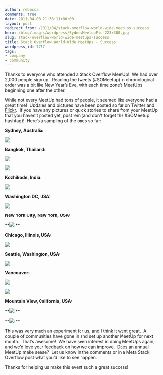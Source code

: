 ```yaml
---
author: rebecca
comments: true
date: 2011-04-08 21:38:11+00:00
layout: post
redirect_from: /2011/04/stack-overflow-world-wide-meetups-success
hero: /blog/images/wordpress/SydneyMeetupPic-223x300.jpg
slug: stack-overflow-world-wide-meetups-success
title: Stack Overflow World-Wide MeetUps - Success!
wordpress_id: 7737
tags:
- company
- community
---
```


Thanks to everyone who attended a Stack Overflow MeetUp!  We had over 2,000 people sign up.  Reading the tweets (#SOMeetup) in chronological order was a bit like New Year’s Eve, with each time zone’s MeetUps beginning one after the other.

While not every MeetUp had tons of people, it seemed like everyone had a great time!  Updates and pictures have been posted so far on [Twitter](http://twitter.com/#search?q=%23someetup) and [Flickr](http://www.flickr.com/search/?q=someetup).  If you have any pictures or quick stories to share from your MeetUp that you haven’t posted yet, post ‘em (and don't forget the #SOMeetup hashtag)!  Here’s a sampling of the ones so far:

**Sydney, Australia:**

[![](/blog/images/wordpress/SydneyMeetupPic-223x300.jpg)](/blog/images/wordpress/SydneyMeetupPic.jpg)

**Bangkok, Thailand:**

[![](/blog/images/wordpress/BangkokMeetUpPic-300x200.jpg)](/blog/images/wordpress/BangkokMeetUpPic.jpg)

[](/blog/images/wordpress/BangkokMeetUpPic.jpg)[![](/blog/images/wordpress/BangkokMeetUpPic2-199x300.jpg)](/blog/images/wordpress/BangkokMeetUpPic2.jpg)

**Kozhikode, India:**

[![](/blog/images/wordpress/KozhikodeMeetupPic-300x168.jpg)](/blog/images/wordpress/KozhikodeMeetupPic.jpg)

**Washington DC, USA:**

**[![](/blog/images/wordpress/DCMeetupTweet.png)](/blog/images/wordpress/DCMeetupTweet.png)**

**New York City, New York, USA:**

**[![](/blog/images/wordpress/NYCMeetUpPic-300x225.jpg)](/blog/images/wordpress/NYCMeetUpPic.jpg)
**

**Chicago, Illinois, USA:**

[![](/blog/images/wordpress/ChicagoMeetupTweet.png)](/blog/images/wordpress/ChicagoMeetupTweet.png)

**Seattle, Washington, USA:**

[![](/blog/images/wordpress/SeattleMeetUpPic-300x225.jpg)](/blog/images/wordpress/SeattleMeetUpPic.jpg)

**Vancouver:**

[![](/blog/images/wordpress/VancouverMeetUpPic-224x300.jpg)](/blog/images/wordpress/VancouverMeetUpPic.jpg)

[![](/blog/images/wordpress/VancouverMeetUpTweet.png)](/blog/images/wordpress/VancouverMeetUpTweet.png)

**Mountain View, California, USA:**

**[![](/blog/images/wordpress/MountainViewMeetUpPic-300x224.jpg)](/blog/images/wordpress/MountainViewMeetUpPic.jpg)
**

**[![](/blog/images/wordpress/MountainViewMeetupTweet.png)](/blog/images/wordpress/MountainViewMeetupTweet.png)
**

This was very much an experiment for us, and I think it went great.  A couple of communities have gone in and set up another MeetUp for next month.  That’s awesome!  We have seen interest in doing MeetUps again, and we’d love your feedback on how we can improve.  Does an annual MeetUp make sense?  Let us know in the comments or in a Meta Stack Overflow post what you’d like to see happen.

Thanks for helping us make this event such a great success!


